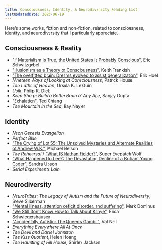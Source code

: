 ```yaml
---
title: Consciousness, Identity, & Neurodiversity Reading List
lastUpdatedDate: 2023-06-19
---
```


Here's some works, fiction and non-fiction, related to consciousness, identity, and neurodiversity that I particularly appreciate.

## Consciousness & Reality

- ["If Materialism Is True, the United States Is Probably Conscious"](http://faculty.ucr.edu/~eschwitz/SchwitzAbs/USAconscious.htm), Eric Schwitzgebel
- ["Illusionism as a Theory of Consciousness"](https://keithfrankish.github.io/articles/Frankish_Illusionism%20as%20a%20theory%20of%20consciousness_eprint.pdf), Keith Frankish
- ["The overfitted brain: Dreams evolved to assist generalization"](https://pubmed.ncbi.nlm.nih.gov/34036289/), Erik Hoel
- *Nineteen Ways of Looking at Consciousness*, Patrick House
- *The Lathe of Heaven*, Ursula K. Le Guin
- *Ubik*, Philip K. Dick
- *Keep Sharp: Build a Better Brain at Any Age*, Sanjay Gupta
- "Exhalation", Ted Chiang
- *The Mountain in the Sea*, Ray Nayler

## Identity

- *Neon Genesis Evangelion*
- *Perfect Blue*
- ["The Crying of Lot 55: The Unsolved Mysteries and Alternate Realities of Andrew W.K."](https://www.stereogum.com/2015589/andrew-wk-steev-mike/columns/sounding-board/), Michael Nelson
- *The Rehearsal* / ["What IS Nathan Fielder?"](https://www.youtube.com/watch?v=iavoSO6lOLQ), Super Eyepatch Wolf
- ["What Happened to Lee?: The Devastating Decline of a Brilliant Young Coder"](https://www.wired.com/story/lee-holloway-devastating-decline-brilliant-young-coder/), Sandra Upson
- *Serial Experiments Lain*

## Neurodiversity

- *NeuroTribes: The Legacy of Autism and the Future of Neurodiversity*, Steve Silberman
- ["Mental illness, attention deficit disorder, and suffering"](https://blog.plover.com/brain/add.html), Mark Dominus
- ["We Still Don’t Know How to Talk About Kanye"](https://www.thecut.com/2022/02/kanye-west-bipolar-disorder.html), Erica Schwiegershausen
- ["Accidentally Autistic: The Queen’s Gambit"](https://valneil.com/2020/10/30/accidentally-autistic-the-queens-gambit/), Val Neil
- *Everything Everywhere All At Once*
- *The Devil and Daniel Johnston*
- *The Kiss Quotient*, Helen Hoang
- *The Haunting of Hill House*, Shirley Jackson